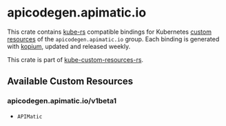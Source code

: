 <!--
SPDX-FileCopyrightText: The kube-custom-resources-rs Authors
SPDX-License-Identifier: 0BSD
 -->

# apicodegen.apimatic.io

This crate contains [kube-rs](https://kube.rs/) compatible bindings for Kubernetes [custom resources](https://kubernetes.io/docs/tasks/extend-kubernetes/custom-resources/custom-resource-definitions/) of the `apicodegen.apimatic.io` group. Each binding is generated with [kopium](https://github.com/kube-rs/kopium), updated and released weekly.

This crate is part of [kube-custom-resources-rs](https://github.com/metio/kube-custom-resources-rs).

## Available Custom Resources

### apicodegen.apimatic.io/v1beta1
- `APIMatic`
